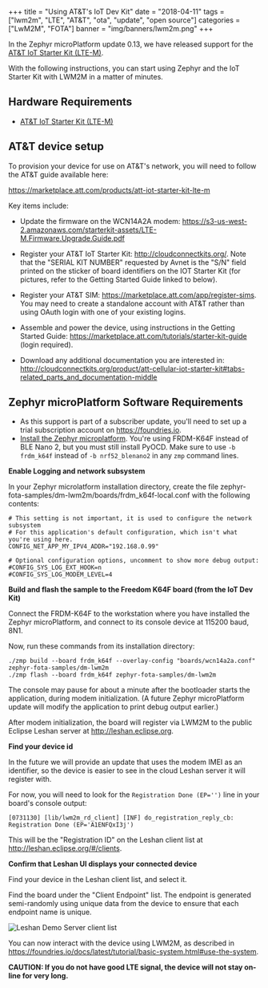 +++
title = "Using AT&T's IoT Dev Kit"
date = "2018-04-11"
tags = ["lwm2m", "LTE", "AT&T", "ota", "update", "open source"]
categories = ["LwM2M", "FOTA"]
banner = "img/banners/lwm2m.png"
+++

In the Zephyr microPlatform update 0.13, we have released support for the
[AT&T IoT Starter Kit (LTE-M)](https://marketplace.att.com/products/att-iot-starter-kit-lte-m).

With the following instructions, you can start using Zephyr and the IoT Starter Kit with LWM2M in a matter of minutes.
<!--more-->

## Hardware Requirements

* [AT&T IoT Starter Kit (LTE-M)](https://marketplace.att.com/products/att-iot-starter-kit-lte-m)

## AT&T device setup

To provision your device for use on AT&T's network, you will need to follow the AT&T guide available here:

https://marketplace.att.com/products/att-iot-starter-kit-lte-m

Key items include:

* Update the firmware on the WCN14A2A modem: https://s3-us-west-2.amazonaws.com/starterkit-assets/LTE-M.Firmware.Upgrade.Guide.pdf

* Register your AT&T IoT Starter Kit:
  http://cloudconnectkits.org/. Note that the "SERIAL KIT NUMBER"
  requested by Avnet is the "S/N" field printed on the sticker of
  board identifiers on the IOT Starter Kit (for pictures, refer to the
  Getting Started Guide linked to below).

* Register your AT&T SIM: https://marketplace.att.com/app/register-sims. You may need to create a standalone account with AT&T rather than using OAuth login with one of your existing logins.

* Assemble and power the device, using instructions in the Getting Started Guide: https://marketplace.att.com/tutorials/starter-kit-guide (login required).

* Download any additional documentation you are interested in: http://cloudconnectkits.org/product/att-cellular-iot-starter-kit#tabs-related_parts_and_documentation-middle

## Zephyr microPlatform Software Requirements

* As this support is part of a subscriber update, you'll need to set up a trial subscription account on https://foundries.io.
* [Install the Zephyr microplatform](https://foundries.io/docs/latest/tutorial/installation-zephyr.html). You're using FRDM-K64F instead of BLE Nano 2, but you must still install PyOCD. Make sure to use `-b frdm_k64f` instead of `-b nrf52_blenano2` in any `zmp` command lines.

__Enable Logging and network subsystem__

In your Zephyr microlatform installation directory, create the file zephyr-fota-samples/dm-lwm2m/boards/frdm_k64f-local.conf with the following contents:

```
# This setting is not important, it is used to configure the network subsystem
# For this application's default configuration, which isn't what you're using here.
CONFIG_NET_APP_MY_IPV4_ADDR="192.168.0.99"

# Optional configuration options, uncomment to show more debug output:
#CONFIG_SYS_LOG_EXT_HOOK=n
#CONFIG_SYS_LOG_MODEM_LEVEL=4
```

__Build and flash the sample to the Freedom K64F board (from the IoT Dev Kit)__

Connect the FRDM-K64F to the workstation where you have installed the
Zephyr microPlatform, and connect to its console device at 115200 baud, 8N1.

Now, run these commands from its installation directory:

```
./zmp build --board frdm_k64f --overlay-config "boards/wcn14a2a.conf" zephyr-fota-samples/dm-lwm2m
./zmp flash --board frdm_k64f zephyr-fota-samples/dm-lwm2m
```

The console may pause for about a minute after the bootloader starts
the application, during modem initialization. (A future Zephyr
microPlatform update will modify the application to print debug output
earlier.)

After modem initialization, the board will register via LWM2M to the
public Eclipse Leshan server at http://leshan.eclipse.org.

__Find your device id__

In the future we will provide an update that uses the modem IMEI as an
identifier, so the device is easier to see in the cloud Leshan server
it will register with.

For now, you will need to look for the `Registration Done (EP='')`
line in your board's console output:

```
[0731130] [lib/lwm2m_rd_client] [INF] do_registration_reply_cb: Registration Done (EP='A1ENFQxI3j')
```

This will be the "Registration ID" on the Leshan client list at
http://leshan.eclipse.org/#/clients.

__Confirm that Leshan UI displays your connected device__

Find your device in the Leshan client list, and select it.

Find the board under the "Client Endpoint" list.  The endpoint is
generated semi-randomly using unique data from the device to ensure
that each endpoint name is unique.

![Leshan Demo Server client list](../../../../../img/blog/leshan-client-list.png)

You can now interact with the device using LWM2M, as described in https://foundries.io/docs/latest/tutorial/basic-system.html#use-the-system.

**CAUTION: If you do not have good LTE signal, the device will not stay on-line for very long.**
